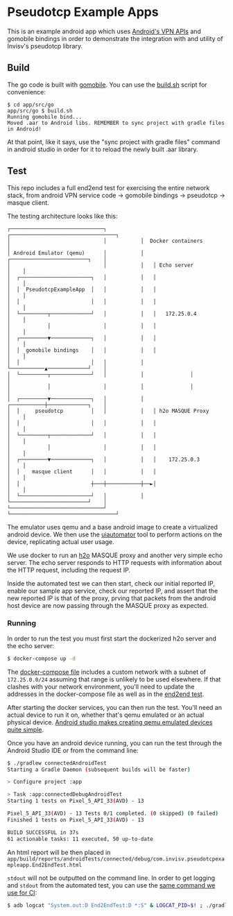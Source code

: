 # Pseudotcp Example Apps

This is an example android app which uses [Android's VPN APIs](https://developer.android.com/develop/connectivity/vpn) and gomobile bindings in order to demonstrate the integration with and utility of Invisv's pseudotcp library.


## Build
The go code is built with [gomobile](https://pkg.go.dev/golang.org/x/mobile/cmd/gomobile). You can use the [build.sh](./app/src/go/build.sh) script for convenience:
```
$ cd app/src/go
app/src/go $ build.sh
Running gomobile bind...
Moved .aar to Android libs. REMEMBER to sync project with gradle files in Android!
```
At that point, like it says, use the "sync project with gradle files" command in android studio in order for it to reload the newly built .aar library.

## Test
This repo includes a full end2end test for exercising the entire network stack, from android VPN service code -> gomobile bindings -> pseudotcp -> masque client.

The testing architecture looks like this:
```
┌──────────────────────────────┐           ┌──────────────────────────────────┐
│                              │           │  Docker containers               │
│ Android Emulator (qemu)      │           │   ┌─────────────────────────┐    │
│                              │           │   │ Echo server             │    │
│  ┌───────────────────────┐   │           │   │                         │    │
│  │  PseudotcpExampleApp  │   │           │   │                         │    │
│  │                       │   │           │   │                         │    │
│  └─────────┬─────────────┘   │           │   │   172.25.0.4            │    │
│            │                 │           │   │                         │    │
│  ┌─────────▼─────────────┐   │           │   │                         │    │
│  │  gomobile bindings    │   │           │   │                         │    │
│  │                       │   │           │   └───────────▲─────────────┘    │
│  └─────────┬─────────────┘   │           │               │                  │
│            │                 │           │               │                  │
│  ┌─────────▼─────────────┐   │           │   ┌───────────┼─────────────┐    │
│  │     pseudotcp         │   │           │   │ h2o MASQUE Proxy        │    │
│  │                       │   │           │   │                         │    │
│  └─────────┬─────────────┘   │           │   │                         │    │
│            │                 │           │   │                         │    │
│  ┌─────────▼─────────────┐   │           │   │    172.25.0.3           │    │
│  │    masque client      │   │           │   │                         │    │
│  │                       ┼───┼───────────┼──►│                         │    │
│  └───────────────────────┘   │           │   └─────────────────────────┘    │
└──────────────────────────────┘           └──────────────────────────────────┘
```

The emulator uses qemu and a base android image to create a virtualized android device. We then use the [uiautomator](https://developer.android.com/training/testing/other-components/ui-automator) tool to perform actions on the device, replicating actual user usage.

We use docker to run an [h2o](https://github.com/h2o/h2o) MASQUE proxy and another very simple echo server. The echo server responds to HTTP requests with information about the HTTP request, including the request IP.

Inside the automated test we can then start, check our initial reported IP, enable our sample app service, check our reported IP, and assert that the new reported IP is that of the proxy, prving that packets from the android host device are now passing through the MASQUE proxy as expected.

### Running
In order to run the test you must first start the dockerized h2o server and the echo server:

```sh
$ docker-compose up -d
```

The [docker-compose file](./docker-compose.yml) includes a custom network with a subnet of `172.25.0.0/24` assuming that range is unlikely to be used elsewhere. If that clashes with your network environment, you'll need to update the addresses in the docker-compose file as well as in the [end2end test](./app/src/androidTest/java/com/invisv/pseudotcpexampleapp/End2EndTest.java).

After starting the docker services, you can then run the test. You'll need an actual device to run it on, whether that's qemu emulated or an actual physical device. [Android studio makes creating qemu emulated devices quite simple](https://developer.android.com/studio/run/managing-avds).

Once you have an android device running, you can run the test through the Android Studio IDE or from the command line:

```sh
$ ./gradlew connectedAndroidTest
Starting a Gradle Daemon (subsequent builds will be faster)

> Configure project :app

> Task :app:connectedDebugAndroidTest
Starting 1 tests on Pixel_5_API_33(AVD) - 13

Pixel_5_API_33(AVD) - 13 Tests 0/1 completed. (0 skipped) (0 failed)
Finished 1 tests on Pixel_5_API_33(AVD) - 13

BUILD SUCCESSFUL in 37s
61 actionable tasks: 11 executed, 50 up-to-date
```

An html report will be then placed in `app/build/reports/androidTests/connected/debug/com.invisv.pseudotcpexampleapp.End2EndTest.html`

`stdout` will not be outputted on the command line. In order to get logging and `stdout` from the automated test, you can use the [same command we use for CI](./.github/workflows/end2endtest.yml#92):

```sh
$ adb logcat "System.out:D End2EndTest:D *:S" & LOGCAT_PID=$! ; ./gradlew connectedAndroidTest ; test_ret=$? ; if [ -n "$LOGCAT_PID" ] ; then kill $LOGCAT_PID; fi; exit $test_ret
```
